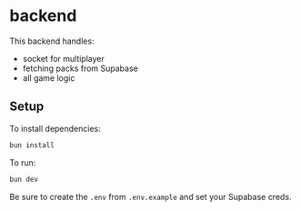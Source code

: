 # backend

This backend handles:

- socket for multiplayer
- fetching packs from Supabase
- all game logic

## Setup

To install dependencies:

```bash
bun install
```

To run:

```bash
bun dev
```

Be sure to create the `.env` from `.env.example` and set your Supabase creds.
